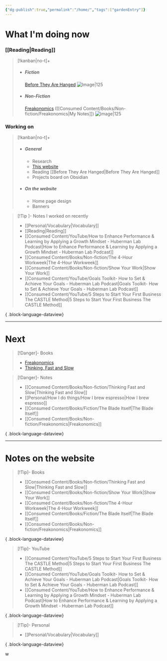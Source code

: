 ```yaml
---
{"dg-publish":true,"permalink":"/home/","tags":["gardenEntry"]}
---
```


# What I'm doing now
### [[Reading\|Reading]]
> [!kanban|no-t]+ 
> - ##### Fiction
> 	[Before They Are Hanged](https://www.goodreads.com/en/book/show/902715)
> 	![Image|125](https://images-na.ssl-images-amazon.com/images/S/compressed.photo.goodreads.com/books/1179318094i/902715.jpg)
> - ##### Non-Fiction
> 	[Freakonomics](https://www.goodreads.com/book/show/1202.Freakonomics) ([[Consumed Content/Books/Non-fiction/Freakonomics\|My Notes]])
> 	![image|125](https://images-na.ssl-images-amazon.com/images/S/compressed.photo.goodreads.com/books/1550917827i/1202.jpg)

### Working on
> [!kanban|no-t]+
> - ##### General
> 	- Research
> 	- [This website](https://emrey.vercel.app/)
> 	- Reading [[Before They Are Hanged\|Before They Are Hanged]]
> 	- Projects board on Obsidian
> 
> - ##### On the website
> 	- Home page design
> 	- Banners

> [!Tip ]- Notes I worked on recently
>  - [[Personal/Vocabulary\|Vocabulary]]
> - [[Reading\|Reading]]
> - [[Consumed Content/YouTube/How to Enhance Performance & Learning by Applying a Growth Mindset - Huberman Lab Podcast\|How to Enhance Performance & Learning by Applying a Growth Mindset - Huberman Lab Podcast]]
> - [[Consumed Content/Books/Non-fiction/The 4-Hour Workweek\|The 4-Hour Workweek]]
> - [[Consumed Content/Books/Non-fiction/Show Your Work\|Show Your Work]]
> - [[Consumed Content/YouTube/Goals Toolkit- How to Set & Achieve Your Goals - Huberman Lab Podcast\|Goals Toolkit- How to Set & Achieve Your Goals - Huberman Lab Podcast]]
> - [[Consumed Content/YouTube/5 Steps to Start Your First Business The CASTLE Method\|5 Steps to Start Your First Business The CASTLE Method]]
> 
{ .block-language-dataview}

---
# Next

> [!Danger]- Books
> - [Freakonomics](https://www.goodreads.com/book/show/1202.Freakonomics)
> - [Thinking, Fast and Slow](https://www.goodreads.com/book/show/11468377-thinking-fast-and-slow)

> [!Danger]- Notes
>  - [[Consumed Content/Books/Non-fiction/Thinking Fast and Slow\|Thinking Fast and Slow]]
> - [[Personal/How I do things/How I brew espresso\|How I brew espresso]]
> - [[Consumed Content/Books/Fiction/The Blade Itself\|The Blade Itself]]
> - [[Consumed Content/Books/Non-fiction/Freakonomics\|Freakonomics]]
> 
{ .block-language-dataview}

---
# Notes on the website
> [!Tip]- Books
>  - [[Consumed Content/Books/Non-fiction/Thinking Fast and Slow\|Thinking Fast and Slow]]
> - [[Consumed Content/Books/Non-fiction/Show Your Work\|Show Your Work]]
> - [[Consumed Content/Books/Non-fiction/The 4-Hour Workweek\|The 4-Hour Workweek]]
> - [[Consumed Content/Books/Fiction/The Blade Itself\|The Blade Itself]]
> - [[Consumed Content/Books/Non-fiction/Freakonomics\|Freakonomics]]
> 
{ .block-language-dataview}

> [!Tip]- YouTube
>  - [[Consumed Content/YouTube/5 Steps to Start Your First Business The CASTLE Method\|5 Steps to Start Your First Business The CASTLE Method]]
> - [[Consumed Content/YouTube/Goals Toolkit- How to Set & Achieve Your Goals - Huberman Lab Podcast\|Goals Toolkit- How to Set & Achieve Your Goals - Huberman Lab Podcast]]
> - [[Consumed Content/YouTube/How to Enhance Performance & Learning by Applying a Growth Mindset - Huberman Lab Podcast\|How to Enhance Performance & Learning by Applying a Growth Mindset - Huberman Lab Podcast]]
> 
{ .block-language-dataview}

> [!Tip]- Personal
>  - [[Personal/Vocabulary\|Vocabulary]]
> 
{ .block-language-dataview}

w